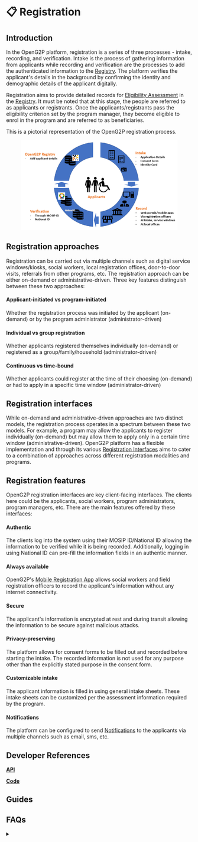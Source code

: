 # 📋 Registration

## Introduction

In the OpenG2P platform, registration is a series of three processes - intake, recording, and verification. Intake is the process of gathering information from applicants while recording and verification are the processes to add the authenticated information to the [Registry](registry.md). The platform verifies the applicant's details in the background by confirming the identity and demographic details of the applicant digitally.

Registration aims to provide detailed records for [Eligibility Assessment](../beneficiary-management/eligibility.md) in the [Registry](registry.md). It must be noted that at this stage, the people are referred to as applicants or registrants. Once the applicants/registrants pass the eligibility criterion set by the program manager, they become eligible to enrol in the program and are referred to as beneficiaries.&#x20;

This is a pictorial representation of the OpenG2P registration process.

<figure><img src="../.gitbook/assets/registration-process.png" alt=""><figcaption></figcaption></figure>

## Registration approaches

Registration can be carried out via multiple channels such as digital service windows/kiosks, social workers, local registration offices, door-to-door visits, referrals from other programs, etc. The registration approach can be either on-demand or administrative-driven. Three key features distinguish between these two approaches:

#### **Applicant-initiated vs program-initiated**

Whether the registration process was initiated by the applicant (on-demand) or by the program administrator (administrator-driven)

#### **Individual vs group registration**

Whether applicants registered themselves individually (on-demand) or registered as a group/family/household (administrator-driven)

#### **Continuous vs time-bound**

Whether applicants could register at the time of their choosing (on-demand) or had to apply in a specific time window (administrator-driven)

## Registration interfaces

While on-demand and administrative-driven approaches are two distinct models, the registration process operates in a spectrum between these two models. For example, a program may allow the applicants to register individually (on-demand) but may allow them to apply only in a certain time window (administrative-driven). OpenG2P platform has a flexible implementation and through its various [Registration Interfaces](registration-methods/) aims to cater to a combination of approaches across different registration modalities and programs.&#x20;

## Registration features

OpenG2P registration interfaces are key client-facing interfaces. The clients here could be the applicants, social workers, program administrators, program managers, etc. There are the main features offered by these interfaces:

#### **Authentic**&#x20;

The clients log into the system using their MOSIP ID/National ID allowing the information to be verified while it is being recorded. Additionally, logging in using National ID can pre-fill the information fields in an authentic manner.

#### **Always available**

OpenG2P's [Mobile Registration App](registration-methods/offline-registration.md) allows social workers and field registration officers to record the applicant's information without any internet connectivity.&#x20;

#### **Secure**

The applicant's information is encrypted at rest and during transit allowing the information to be secure against malicious attacks.

#### **Privacy-preserving**

The platform allows for consent forms to be filled out and recorded before starting the intake. The recorded information is not used for any purpose other than the explicitly stated purpose in the consent form.&#x20;

#### Customizable intake

The applicant information is filled in using general intake sheets. These intake sheets can be customized per the assessment information required by the program.

#### Notifications

The platform can be configured to send [Notifications](../notifications.md) to the applicants via multiple channels such as email, sms, etc.&#x20;

## Developer References

[**API**](../api.md)

[**Code**](../guides/developer-guides/)

## Guides

## FAQs



<details>

<summary></summary>



</details>





